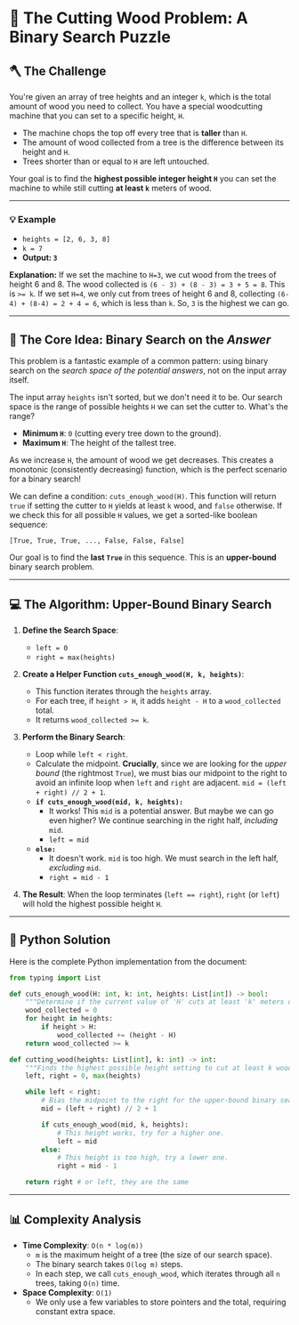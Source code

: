# :evergreen_tree: The Cutting Wood Problem: A Binary Search Puzzle

## :axe: The Challenge

You're given an array of tree heights and an integer `k`, which is the total amount of wood you need to collect. You have a special woodcutting machine that you can set to a specific height, `H`.

*   The machine chops the top off every tree that is **taller** than `H`.
*   The amount of wood collected from a tree is the difference between its height and `H`.
*   Trees shorter than or equal to `H` are left untouched.

Your goal is to find the **highest possible integer height `H`** you can set the machine to while still cutting **at least `k`** meters of wood.

---

### :bulb: Example

*   `heights = [2, 6, 3, 8]`
*   `k = 7`
*   **Output: `3`**

**Explanation:** If we set the machine to `H=3`, we cut wood from the trees of height 6 and 8. The wood collected is `(6 - 3) + (8 - 3) = 3 + 5 = 8`. This is `>= k`. If we set `H=4`, we only cut from trees of height 6 and 8, collecting `(6-4) + (8-4) = 2 + 4 = 6`, which is less than `k`. So, `3` is the highest we can go.

---

## :brain: The Core Idea: Binary Search on the *Answer*

This problem is a fantastic example of a common pattern: using binary search on the *search space of the potential answers*, not on the input array itself.

The input array `heights` isn't sorted, but we don't need it to be. Our search space is the range of possible heights `H` we can set the cutter to. What's the range?

*   **Minimum `H`**: `0` (cutting every tree down to the ground).
*   **Maximum `H`**: The height of the tallest tree.

As we increase `H`, the amount of wood we get decreases. This creates a monotonic (consistently decreasing) function, which is the perfect scenario for a binary search!

We can define a condition: `cuts_enough_wood(H)`. This function will return `true` if setting the cutter to `H` yields at least `k` wood, and `false` otherwise. If we check this for all possible `H` values, we get a sorted-like boolean sequence:

`[True, True, True, ..., False, False, False]`

Our goal is to find the **last `True`** in this sequence. This is an **upper-bound** binary search problem.

---

## :computer: The Algorithm: Upper-Bound Binary Search

1.  **Define the Search Space**:
    *   `left = 0`
    *   `right = max(heights)`

2.  **Create a Helper Function `cuts_enough_wood(H, k, heights)`**:
    *   This function iterates through the `heights` array.
    *   For each tree, if `height > H`, it adds `height - H` to a `wood_collected` total.
    *   It returns `wood_collected >= k`.

3.  **Perform the Binary Search**:
    *   Loop while `left < right`.
    *   Calculate the midpoint. **Crucially**, since we are looking for the *upper bound* (the rightmost `True`), we must bias our midpoint to the right to avoid an infinite loop when `left` and `right` are adjacent. `mid = (left + right) // 2 + 1`.
    *   **`if cuts_enough_wood(mid, k, heights):`**
        *   It works! This `mid` is a potential answer. But maybe we can go even higher? We continue searching in the right half, *including* `mid`.
        *   `left = mid`
    *   **`else:`**
        *   It doesn't work. `mid` is too high. We must search in the left half, *excluding* `mid`.
        *   `right = mid - 1`

4.  **The Result**: When the loop terminates (`left == right`), `right` (or `left`) will hold the highest possible height `H`.

---

## :snake: Python Solution

Here is the complete Python implementation from the document:

```python
from typing import List

def cuts_enough_wood(H: int, k: int, heights: List[int]) -> bool:
    """Determine if the current value of 'H' cuts at least 'k' meters of wood."""
    wood_collected = 0
    for height in heights:
        if height > H:
            wood_collected += (height - H)
    return wood_collected >= k

def cutting_wood(heights: List[int], k: int) -> int:
    """Finds the highest possible height setting to cut at least k wood."""
    left, right = 0, max(heights)

    while left < right:
        # Bias the midpoint to the right for the upper-bound binary search.
        mid = (left + right) // 2 + 1

        if cuts_enough_wood(mid, k, heights):
            # This height works, try for a higher one.
            left = mid
        else:
            # This height is too high, try a lower one.
            right = mid - 1

    return right # or left, they are the same

```

---

## :bar_chart: Complexity Analysis

*   **Time Complexity**: `O(n * log(m))`
    *   `m` is the maximum height of a tree (the size of our search space).
    *   The binary search takes `O(log m)` steps.
    *   In each step, we call `cuts_enough_wood`, which iterates through all `n` trees, taking `O(n)` time.
*   **Space Complexity**: `O(1)`
    *   We only use a few variables to store pointers and the total, requiring constant extra space.